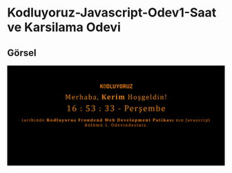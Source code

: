 # Kodluyoruz-Javascript-Odev1-Saat ve Karsilama Odevi

## Görsel

![Aciklama Bilgisi](https://github.com/kerimkosem/Patika-Frontend-Web-Development-Courses/blob/main/JAVASCRIPT/ODEV1/Print%20Screen.png)
